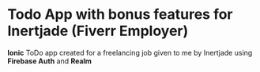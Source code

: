 # Todo App with bonus features for Inertjade (Fiverr Employer)
**Ionic** ToDo app created for a freelancing job given to me by Inertjade using **Firebase Auth** and **Realm**
